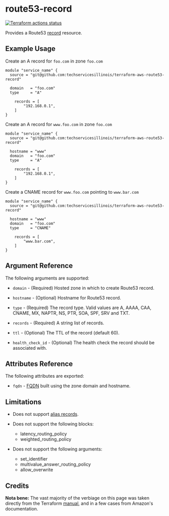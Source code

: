 # route53-record

[![Terraform actions status](https://github.com/techservicesillinois/terraform-aws-route53-record/workflows/terraform/badge.svg)](https://github.com/techservicesillinois/terraform-aws-route53-record/actions)

Provides a Route53 [record](https://docs.aws.amazon.com/Route53/latest/DeveloperGuide/ResourceRecordTypes.html) resource.

Example Usage
-----------------

Create an A record for `foo.com` in zone `foo.com`

```
module "service_name" {
  source = "git@github.com:techservicesillinois/terraform-aws-route53-record"

  domain   = "foo.com"
  type     = "A"

    records = [
        "192.168.0.1",
    ]
}
```

Create an A record for `www.foo.com` in zone `foo.com`

```
module "service_name" {
  source = "git@github.com:techservicesillinois/terraform-aws-route53-record"

  hostname = "www"
  domain   = "foo.com"
  type     = "A"

    records = [
        "192.168.0.1",
    ]
}
```

Create a CNAME record for `www.foo.com` pointing to `www.bar.com`

```
module "service_name" {
  source = "git@github.com:techservicesillinois/terraform-aws-route53-record"

  hostname = "www"
  domain   = "foo.com"
  type     = "CNAME"

    records = [
        "www.bar.com",
    ]
}
```

Argument Reference
-----------------

The following arguments are supported:

* `domain` - (Required) Hosted zone in which to create Route53 record.

* `hostname` - (Optional) Hostname for Route53 record.

* `type` - (Required) The record type. Valid values are A, AAAA, CAA, CNAME, MX, NAPTR, NS, PTR, SOA, SPF, SRV and TXT.

* `records` - (Required) A string list of records.

* `ttl` - (Optional) The TTL of the record (default 60).

* `health_check_id` - (Optional) The health check the record should be associated with.

Attributes Reference
--------------------

The following attributes are exported:

* `fqdn` - [FQDN](https://en.wikipedia.org/wiki/Fully_qualified_domain_name) built using the zone domain and hostname.

Limitations
-----------

* Does not support [alias records](https://docs.aws.amazon.com/Route53/latest/DeveloperGuide/resource-record-sets-choosing-alias-non-alias.html).

* Does not support the following blocks:

    * latency_routing_policy
    * weighted_routing_policy

* Does not support the following arguments:

    * set_identifier
    * multivalue_answer_routing_policy
    * allow_overwrite

Credits
--------------------

**Nota bene:** The vast majority of the verbiage on this page was
taken directly from the Terraform [manual](https://www.terraform.io/docs/providers/aws/r/route53_record.html), and in a few cases from
Amazon's documentation.
